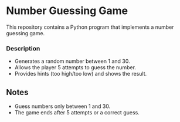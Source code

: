 # Number Guessing Game

This repository contains a Python program that implements a number guessing game.


### Description
- Generates a random number between 1 and 30.
- Allows the player 5 attempts to guess the number.
- Provides hints (too high/too low) and shows the result.


## Notes
- Guess numbers only between 1 and 30.
- The game ends after 5 attempts or a correct guess.
